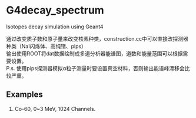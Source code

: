 # G4decay_spectrum
Isotopes decay simulation using Geant4  

通过改变质子数和原子量来改变核素种类，construction.cc中可以直接改探测器种类（NaI闪烁体、高纯锗、pips）  
输出使用ROOT将dat数据绘制成多道分析器能谱图，道数和能量范围可以根据需要设置。  
P.s. 使用pips探测器模拟α粒子测量时要设置真空材料，否则输出能谱峰漂移会比较严重。  

## Examples
1. Co-60, 0~3 MeV, 1024 Channels.
